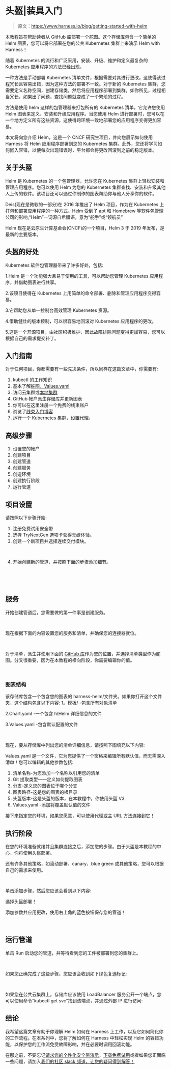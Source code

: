 # 头盔|装具入门

> 原文：<https://www.harness.io/blog/getting-started-with-helm>

本教程旨在帮助读者从 GitHub 库部署一个舵图。这个存储库包含一个简单的 Helm 图表，您可以将它部署在您的公共 Kubernetes 集群上来演示 Helm with Harness！

随着 Kubernetes 的流行和广泛采用，安装、升级、维护和定义最复杂的 Kubernetes 应用程序的方法已经出现。

一种方法是手动部署 Kubernetes 清单文件，根据需要对其进行更改，这使得该过程冗长且容易出错，因为这种方法的部署不一致。对于新的 Kubernetes 集群，您需要定义名称空间，创建存储类，然后将应用程序部署到集群。如你所见，过程相当冗长，如果出了问题，查找问题就变成了一个繁琐的过程。

方法是使用 helm 这样的包管理器来打包所有的 Kubernetes 清单，它允许您使用 Helm 图表来定义、安装和升级应用程序。当您使用 Helm 进行部署时，您可以在一个地方定义所有这些资源，这使得跨环境一致地部署您的应用程序变得更加容易。

本文将向您介绍 Helm，这是一个 CNCF 研究生项目，并向您展示如何使用 Harness 将 Helm 应用程序部署到您的 Kubernetes 集群。此外，您还将学习如何嵌入容错，以便每次出现错误时，平台都会将更改回滚到之前的稳定版本。

## 关于头盔

Helm 是 Kubernetes 的一个包管理器，允许您在 Kubernetes 集群上轻松安装和管理应用程序。您可以使用 Helm 为您的 Kubernetes 集群查找、安装和升级其他人上传的软件。该项目还可以通过你制作的图表帮助你与他人分享你的软件。

Deis(现在是微软的一部分)在 2016 年推出了 Helm 项目，作为在 Kubernetes 上打包和部署应用程序的一种方式。Helm 受到了 apt 和 Homebrew 等软件包管理公司的影响,“Helm”一词源自希腊语，意为“舵手”或“领航员”

Helm 现在是云原生计算基金会(CNCF)的一个项目，Helm 3 于 2019 年发布，是最新的主要版本。

## 头盔的好处

Kubernetes 软件包管理器带来了许多好处，包括:

1.Helm 是一个功能强大且易于使用的工具，可以帮助您管理 Kubernetes 应用程序，并借助图表进行共享。

2.该项目使得在 Kubernetes 上用简单的命令部署、删除和管理应用程序变得容易。

3.它帮助您从单一控制台高效管理 Kubernetes 资源。

4.借助健壮的版本控制，可以很容易地回滚对 Kubernetes 应用程序的更改。

5.这是一个开源项目，由社区积极维护，因此故障排除问题变得更加容易，您可以根据自己的需求提交补丁。

## 入门指南

对于任何项目，你都需要有一些先决条件，所以同样在这篇文章中，你需要有:

1.  kubectl 的工作知识
2.  基本了解[舵图，Values.yaml](https://helm.sh/docs/topics/charts/)
3.  访问云集群或[本地集群](https://minikube.sigs.k8s.io/docs/start/)
4.  GitHub 帐户派生存储库并更新图表
5.  你可以在这里注册一个免费的线束账户
6.  浏览了[线束入门博客](https://docs.google.com/document/d/1Z6srB0dDsi6_xitibaPWJPH4-PEBM2MdVn6saTHEAWU/edit?usp=sharing)
7.  运行一个 Kubernetes 集群，[设置代理](https://docs.google.com/document/d/12jRJiwZ2jbtrrBqRykokpc2ai-ZN0OEqqNcrYrsHwy4/edit?usp=sharing)。

## 高级步骤

1.  设置您的帐户
2.  创建项目
3.  创建管道
4.  创建服务
5.  创造环境
6.  创建执行阶段
7.  运行管道

## 项目设置

请按照以下步骤开始:

1.  注册免费试用安全带
2.  选择 TryNextGen 选项卡获得无缝体验。
3.  创建一个新项目并选择连续交付模块。

‍

4.  开始创建新的管道，并按照下面的步骤添加细节。

‍

‍

## 服务

开始创建管道后，您需要做的第一件事是创建服务。

‍

现在根据下面的内容设置您的服务和清单，并确保您的连接器就位。

‍

对于清单，派生并使用下面的 [GitHub 库](https://github.com/harness-apps/helm-example/)作为您的位置，并选择清单类型作为舵图。分叉很重要，因为在本教程的横向阶段，你需要编辑你的值。

‍

### 图表结构

该存储库包含一个包含您的图表的 harness-helm/文件夹。如果你打开这个文件夹，这个结构包含以下内容:
1。模板/ -包含所有对象清单

2.Chart.yaml -一个包含 h\Helm 详细信息的文件

3.Values.yaml -包含默认配置的文件

‍

现在，要从存储库中列出您的清单详细信息，请按照下图填充以下内容:

Values.yaml 是一个文件，它为您提供了一个窗格来编辑所有默认值，而无需深入清单！您可以编辑的其他参数包括:

1.  清单名称-为您添加一个名称以引用您的清单
2.  Git 提取类型——定义如何提取图表
3.  分支-定义您的图表位于哪个分支
4.  图表路径-这是您的图表的根目录
5.  头盔版本-这是头盔的版本，在本教程中，你使用头盔 V3
6.  Values.yaml -添加将覆盖默认值的文件

接下来指定您的环境，如果您愿意，可以使用代理或主 URL 方法连接到它！

## 执行阶段

在您的环境准备就绪并且集群连接之后，添加您的步骤。由于头盔是本教程的中心，你将使用头盔部署。

还有许多其他策略，如滚动部署、canary、blue green 或其他策略，您可以根据自己的需求来使用。

‍

单击添加步骤，然后您应该会看到以下内容:

选择头盔部署！

添加参数并应用更改，使用右上角的蓝色按钮保存您的管道！

‍

## 运行管道

单击 Run 启动您的管道，并等待看到您的工件被部署到您的集群上。

‍

如果您正确完成了这些步骤，您应该会收到如下绿色复选标记:

‍

如果您在公共云集群上，存储库应该使用 LoadBalancer 服务公开一个端点，您可以使用命令“kubectl get svc”找到该端点，并通过外部 IP 进行访问:

## 结论

我希望这篇文章有助于你理解 Helm 如何在 Harness 上工作，以及它如何简化你的工作流程。在本系列中，您将了解如何在 Harness 中轻松实现 Helm 的容错功能，以保护您的工作流免受故障影响，并在必要时调用回滚功能。

在那之前，不要忘记[请求您的个性化安全带演示](https://harness.io/demo/)，[下载免费试用](https://app.harness.io/auth/#/signup/?module=cd)或者如果您正面临一些问题，请加入[我们的社区 slack 频道，让您的疑问得到解答！](https://join.slack.com/t/harnesscommunity/shared_invite/zt-1fpgkrr4j-0fEENRq7Ekg8ytD7Sz3WsQ)

‍